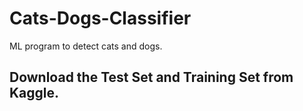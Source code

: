 # Cats-Dogs-Classifier
ML program to detect cats and dogs.

## Download the Test Set and Training Set from Kaggle.
